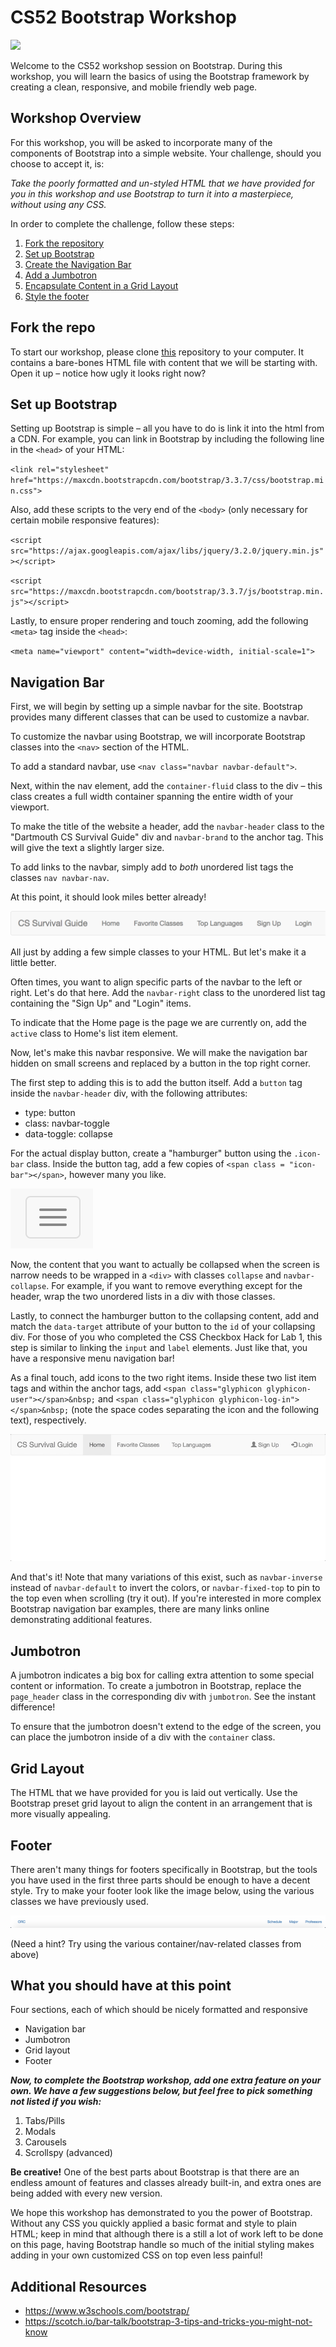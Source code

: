 # CS52 Bootstrap Workshop

![](http://jpcamara.com/wp-content/uploads/2015/02/Bootstrap-Delay.gif)

Welcome to the CS52 workshop session on Bootstrap.  During this workshop, you will learn the basics of using the Bootstrap framework by creating a clean, responsive, and mobile friendly web page.

## Workshop Overview

For this workshop, you will be asked to incorporate many of the components of Bootstrap into a simple website. Your challenge, should you choose to accept it, is:

*Take the poorly formatted and un-styled HTML that we have provided for you in this workshop and use Bootstrap to turn it into a masterpiece, without using any CSS.*

In order to complete the challenge, follow these steps:

1. [Fork the repository](#fork-the-repo)
2. [Set up Bootstrap](#set-up-bootstrap)
3. [Create the Navigation Bar](#navigation-bar)
4. [Add a Jumbotron](#jumbotron)
5. [Encapsulate Content in a Grid Layout](#grid-layout)
6. [Style the footer](#footer)

## Fork the repo

To start our workshop, please clone [this](https://github.com/jgualtieri/workshop) repository to your computer. It contains a bare-bones HTML file with content that we will be starting with. Open it up – notice how ugly it looks right now?

## Set up Bootstrap

Setting up Bootstrap is simple – all you have to do is link it into the html from a CDN.  For example, you can link in Bootstrap by including the following line in the `<head>` of your HTML:

`<link rel="stylesheet" href="https://maxcdn.bootstrapcdn.com/bootstrap/3.3.7/css/bootstrap.min.css">`

Also, add these scripts to the very end of the `<body>` (only necessary for certain mobile responsive features):

`<script src="https://ajax.googleapis.com/ajax/libs/jquery/3.2.0/jquery.min.js"></script>`

`<script src="https://maxcdn.bootstrapcdn.com/bootstrap/3.3.7/js/bootstrap.min.js"></script>`

Lastly, to ensure proper rendering and touch zooming, add the following `<meta>` tag inside the `<head>`:

`<meta name="viewport" content="width=device-width, initial-scale=1">`

## Navigation Bar

First, we will begin by setting up a simple navbar for the site. Bootstrap provides many different classes that can be used to customize a navbar.

To customize the navbar using Bootstrap, we will incorporate Bootstrap classes into the `<nav>` section of the HTML.  

To add a standard navbar, use `<nav class="navbar navbar-default">`.

Next, within the nav element, add the `container-fluid` class to the div – this class creates a full width container spanning the entire width of your viewport.

To make the title of the website a header, add the `navbar-header` class to the "Dartmouth CS Survival Guide" div and `navbar-brand` to the anchor tag. This will give the text a slightly larger size.

To add links to the navbar, simply add to _both_ unordered list tags the classes `nav navbar-nav`.

At this point, it should look miles better already!

![Navigation bar in progress](images/navbar_progress.png)

All just by adding a few simple classes to your HTML. But let's make it a little better.

Often times, you want to align specific parts of the navbar to the left or right. Let's do that here. Add the `navbar-right` class to the unordered list tag containing the "Sign Up" and "Login" items.

To indicate that the Home page is the page we are currently on, add the `active` class to Home's list item element.

Now, let's make this navbar responsive. We will make the navigation bar  hidden on small screens and replaced by a button in the top right corner.

The first step to adding this is to add the button itself. Add a `button` tag inside the `navbar-header` div, with the following attributes:
* type: button
* class: navbar-toggle
* data-toggle: collapse

For the actual display button, create a "hamburger" button using the `.icon-bar` class. Inside the button tag, add a few copies of `<span class = "icon-bar"></span>`, however many you like.

![Hamburger Menu](images/hamburger_menu.png)

Now, the content that you want to actually be collapsed when the screen is narrow needs to be wrapped in a `<div>` with classes `collapse` and `navbar-collapse`. For example, if you want to remove everything except for the header, wrap the two unordered lists in a div with those classes.

Lastly, to connect the hamburger button to the collapsing content, add and match the `data-target` attribute of your button to the `id` of your collapsing div. For those of you who completed the CSS Checkbox Hack for Lab 1, this step is similar to linking the `input` and `label` elements. Just like that, you have a responsive menu navigation bar!

As a final touch, add icons to the two right items. Inside these two list item tags and within the anchor tags, add `<span class="glyphicon glyphicon-user"></span>&nbsp;` and `<span class="glyphicon glyphicon-log-in"></span>&nbsp;` (note the space codes separating the icon and the following text), respectively.

![Completed navigation bar](images/navbar_completed.gif)

And that's it! Note that many variations of this exist, such as `navbar-inverse` instead of `navbar-default` to invert the colors, or `navbar-fixed-top` to pin to the top even when scrolling (try it out). If you're interested in more complex Bootstrap navigation bar examples, there are many links online demonstrating additional features.

## Jumbotron

A jumbotron indicates a big box for calling extra attention to some special content or information. To create a jumbotron in Bootstrap, replace the `page_header` class in the corresponding div with `jumbotron`. See the instant difference!

To ensure that the jumbotron doesn't extend to the edge of the screen, you can place the jumbotron inside of a div with the `container` class.

## Grid Layout

The HTML that we have provided for you is laid out vertically. Use the Bootstrap preset grid layout to align the content in an arrangement that is more visually appealing.

## Footer

There aren't many things for footers specifically in Bootstrap, but the tools you have used in the first three parts should be enough to have a decent style. Try to make your footer look like the image below, using the various classes we have previously used.

![Completed navigation bar](images/footer.png)

(Need a hint? Try using the various container/nav-related classes from above)

## What you should have at this point

Four sections, each of which should be nicely formatted and responsive
* Navigation bar
* Jumbotron
* Grid layout
* Footer

__*Now, to complete the Bootstrap workshop, add one extra feature on your own. We have a few suggestions below, but feel free to pick something not listed if you wish:*__

1. Tabs/Pills
2. Modals
3. Carousels
4. Scrollspy (advanced)


__Be creative!__ One of the best parts about Bootstrap is that there are an endless amount of features and classes already built-in, and extra ones are being added with every new version.

We hope this workshop has demonstrated to you the power of Bootstrap. Without any CSS you quickly applied a basic format and style to plain HTML; keep in mind that although there is a still a lot of work left to be done on this page, having Bootstrap handle so much of the initial styling makes adding in your own customized CSS on top even less painful!

## Additional Resources

* https://www.w3schools.com/bootstrap/
* https://scotch.io/bar-talk/bootstrap-3-tips-and-tricks-you-might-not-know
